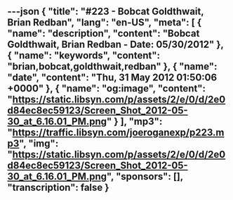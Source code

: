---json
{
  "title": "#223 - Bobcat Goldthwait, Brian Redban",
  "lang": "en-US",
  "meta": [
    {
      "name": "description",
      "content": "Bobcat Goldthwait, Brian Redban - Date: 05/30/2012"
    },
    {
      "name": "keywords",
      "content": "brian,bobcat,goldthwait,redban"
    },
    {
      "name": "date",
      "content": "Thu, 31 May 2012 01:50:06 +0000"
    },
    {
      "name": "og:image",
      "content": "https://static.libsyn.com/p/assets/2/e/0/d/2e0d84ec8ec59123/Screen_Shot_2012-05-30_at_6.16.01_PM.png"
    }
  ],
  "mp3": "https://traffic.libsyn.com/joeroganexp/p223.mp3",
  "img": "https://static.libsyn.com/p/assets/2/e/0/d/2e0d84ec8ec59123/Screen_Shot_2012-05-30_at_6.16.01_PM.png",
  "sponsors": [],
  "transcription": false
}
---
<episode-header />

<timemark seconds="0" />

<transcribe-call-to-action />

<episode-footer />